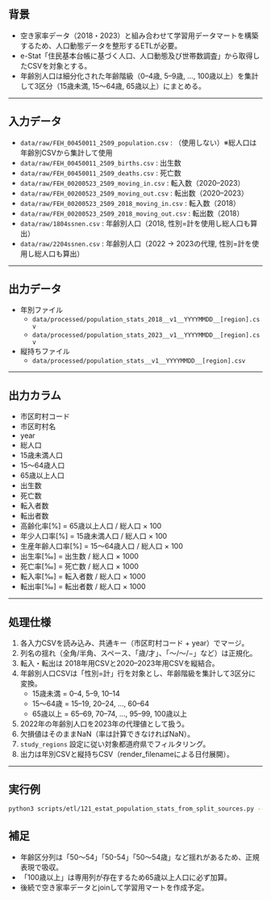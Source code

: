 ## 背景
- 空き家率データ（2018・2023）と組み合わせて学習用データマートを構築するため、人口動態データを整形するETLが必要。
- e-Stat「住民基本台帳に基づく人口、人口動態及び世帯数調査」から取得したCSVを対象とする。
- 年齢別人口は細分化された年齢階級（0–4歳, 5–9歳, …, 100歳以上）を集計して3区分（15歳未満, 15〜64歳, 65歳以上）にまとめる。

---

## 入力データ
- `data/raw/FEH_00450011_2509_population.csv` : （使用しない）※総人口は年齢別CSVから集計して使用
- `data/raw/FEH_00450011_2509_births.csv` : 出生数
- `data/raw/FEH_00450011_2509_deaths.csv` : 死亡数
- `data/raw/FEH_00200523_2509_moving_in.csv` : 転入数（2020–2023）
- `data/raw/FEH_00200523_2509_moving_out.csv` : 転出数（2020–2023）
- `data/raw/FEH_00200523_2509_2018_moving_in.csv` : 転入数（2018）
- `data/raw/FEH_00200523_2509_2018_moving_out.csv` : 転出数（2018）
- `data/raw/1804ssnen.csv` : 年齢別人口（2018, 性別=計を使用し総人口も算出）
- `data/raw/2204ssnen.csv` : 年齢別人口（2022 → 2023の代理, 性別=計を使用し総人口も算出）

---

## 出力データ
- 年別ファイル
  - `data/processed/population_stats_2018__v1__YYYYMMDD__[region].csv`
  - `data/processed/population_stats_2023__v1__YYYYMMDD__[region].csv`
- 縦持ちファイル
  - `data/processed/population_stats__v1__YYYYMMDD__[region].csv`

---

## 出力カラム
- 市区町村コード  
- 市区町村名  
- year  
- 総人口  
- 15歳未満人口  
- 15〜64歳人口  
- 65歳以上人口  
- 出生数  
- 死亡数  
- 転入者数  
- 転出者数  
- 高齢化率[%] = 65歳以上人口 / 総人口 × 100  
- 年少人口率[%] = 15歳未満人口 / 総人口 × 100  
- 生産年齢人口率[%] = 15〜64歳人口 / 総人口 × 100  
- 出生率[‰] = 出生数 / 総人口 × 1000  
- 死亡率[‰] = 死亡数 / 総人口 × 1000  
- 転入率[‰] = 転入者数 / 総人口 × 1000  
- 転出率[‰] = 転出者数 / 総人口 × 1000  
---

## 処理仕様
1. 各入力CSVを読み込み、共通キー（市区町村コード + year）でマージ。
2. 列名の揺れ（全角/半角、スペース、「歳/才」、「〜/～/−」など）は正規化。
3. 転入・転出は 2018年用CSVと2020–2023年用CSVを縦結合。
4. 年齢別人口CSVは「性別=計」行を対象とし、年齢階級を集計して3区分に変換。
   - 15歳未満 = 0–4, 5–9, 10–14  
   - 15〜64歳 = 15–19, 20–24, …, 60–64  
   - 65歳以上 = 65–69, 70–74, …, 95–99, 100歳以上  
5. 2022年の年齢別人口を2023年の代理値として扱う。
6. 欠損値はそのままNaN（率は計算できなければNaN）。
7. `study_regions` 設定に従い対象都道府県でフィルタリング。
8. 出力は年別CSVと縦持ちCSV（render_filenameによる日付展開）。

---

## 実行例
```bash
python3 scripts/etl/121_estat_population_stats_from_split_sources.py --config config/etl_project.yaml --region yatsugatake_alps --age2018_file population/1804ssnen.csv --age2022_file population/2204ssnen.csv
```

## 補足
- 年齢区分列は「50～54」「50-54」「50～54歳」など揺れがあるため、正規表現で吸収。
- 「100歳以上」は専用列が存在するため65歳以上人口に必ず加算。
- 後続で空き家率データとjoinして学習用マートを作成予定。
